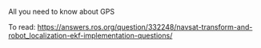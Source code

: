 All you need to know about GPS

To read:
https://answers.ros.org/question/332248/navsat-transform-and-robot_localization-ekf-implementation-questions/
